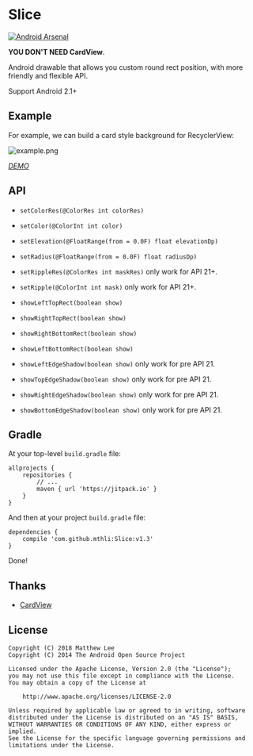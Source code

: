 Slice
===

[![Android Arsenal](https://img.shields.io/badge/Android%20Arsenal-Slice-brightgreen.svg?style=flat-square)](http://android-arsenal.com/details/1/2979)

**YOU DON'T NEED CardView**.

Android drawable that allows you custom round rect position, with more friendly and flexible API. 

Support Android 2.1+

## Example

For example, we can build a card style background for RecyclerView:

![example.png](./example.png "example.png")

[*DEMO*](https://github.com/mthli/Slice/tree/master/app "DEMO")

## API

 - `setColorRes(@ColorRes int colorRes)`

 - `setColor(@ColorInt int color)`
 
 - `setElevation(@FloatRange(from = 0.0F) float elevationDp)`
 
 - `setRadius(@FloatRange(from = 0.0F) float radiusDp)`
 
 - `setRippleRes(@ColorRes int maskRes)` only work for API 21+.
 
 - `setRipple(@ColorInt int mask)` only work for API 21+.
 
 - `showLeftTopRect(boolean show)`
 
 - `showRightTopRect(boolean show)`
 
 - `showRightBottomRect(boolean show)`
 
 - `showLeftBottomRect(boolean show)`
 
 - `showLeftEdgeShadow(boolean show)` only work for pre API 21.
 
 - `showTopEdgeShadow(boolean show)` only work for pre API 21.
 
 - `showRightEdgeShadow(boolean show)` only work for pre API 21.
 
 - `showBottomEdgeShadow(boolean show)` only work for pre API 21.
 
## Gradle

At your top-level `build.gradle` file:

    allprojects {
        repositories {
            // ...
            maven { url 'https://jitpack.io' }
        }
    }
    
And then at your project `build.gradle` file:

    dependencies {
        compile 'com.github.mthli:Slice:v1.3'
    }

Done!

## Thanks

 - [CardView](https://www.google.com/url?sa=t&rct=j&q=&esrc=s&source=web&cd=1&cad=rja&uact=8&ved=0ahUKEwicgMb484rKAhUhJaYKHQG9AS0QFggfMAA&url=http%3A%2F%2Fdeveloper.android.com%2Freference%2Fandroid%2Fsupport%2Fv7%2Fwidget%2FCardView.html&usg=AFQjCNGAnZUJaZn0kcQuGn6tnrTfsYfTWw&sig2=3NybbX-R_8BWSq_XFxdzjg "CardView | Android Developers")

## License

    Copyright (C) 2018 Matthew Lee
    Copyright (C) 2014 The Android Open Source Project

    Licensed under the Apache License, Version 2.0 (the "License");
    you may not use this file except in compliance with the License.
    You may obtain a copy of the License at

        http://www.apache.org/licenses/LICENSE-2.0

    Unless required by applicable law or agreed to in writing, software
    distributed under the License is distributed on an "AS IS" BASIS,
    WITHOUT WARRANTIES OR CONDITIONS OF ANY KIND, either express or implied.
    See the License for the specific language governing permissions and
    limitations under the License.
